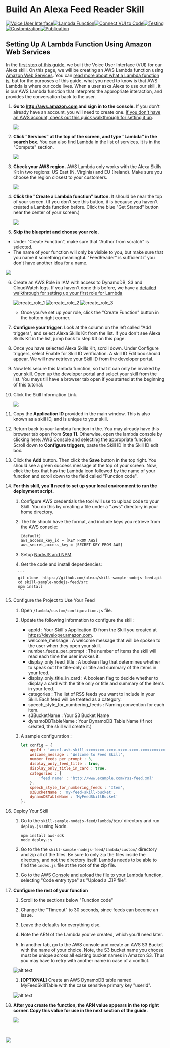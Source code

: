 # Build An Alexa Feed Reader Skill
[![Voice User Interface](https://m.media-amazon.com/images/G/01/mobile-apps/dex/alexa/alexa-skills-kit/tutorials/navigation/1-locked._TTH_.png)](./1-voice-user-interface.md)[![Lambda Function](https://m.media-amazon.com/images/G/01/mobile-apps/dex/alexa/alexa-skills-kit/tutorials/navigation/2-on._TTH_.png)](./2-lambda-function.md)[![Connect VUI to Code](https://m.media-amazon.com/images/G/01/mobile-apps/dex/alexa/alexa-skills-kit/tutorials/navigation/3-off._TTH_.png)](./3-connect-vui-to-code.md)[![Testing](https://m.media-amazon.com/images/G/01/mobile-apps/dex/alexa/alexa-skills-kit/tutorials/navigation/4-off._TTH_.png)](./4-testing.md)[![Customization](https://m.media-amazon.com/images/G/01/mobile-apps/dex/alexa/alexa-skills-kit/tutorials/navigation/5-off._TTH_.png)](./5-customization.md)[![Publication](https://m.media-amazon.com/images/G/01/mobile-apps/dex/alexa/alexa-skills-kit/tutorials/navigation/6-off._TTH_.png)](./6-publication.md)

## Setting Up A Lambda Function Using Amazon Web Services

In the [first step of this guide](./1-voice-user-interface.md), we built the Voice User Interface (VUI) for our Alexa skill.  On this page, we will be creating an AWS Lambda function using [Amazon Web Services](http://aws.amazon.com).  You can [read more about what a Lambda function is](http://aws.amazon.com/lambda), but for the purposes of this guide, what you need to know is that AWS Lambda is where our code lives.  When a user asks Alexa to use our skill, it is our AWS Lambda function that interprets the appropriate interaction, and provides the conversation back to the user.

1.  **Go to http://aws.amazon.com and sign in to the console.** If you don't already have an account, you will need to create one.  [If you don't have an AWS account, check out this quick walkthrough for setting it up](https://github.com/alexa/alexa-cookbook/tree/master/aws/set-up-aws.md).

    <a href="https://console.aws.amazon.com/console/home" target="_new"><img src="https://m.media-amazon.com/images/G/01/mobile-apps/dex/alexa/alexa-skills-kit/tutorials/general/2-1-sign-in-to-the-console._TTH_.png" /></a>

2.  **Click "Services" at the top of the screen, and type "Lambda" in the search box.**  You can also find Lambda in the list of services.  It is in the "Compute" section.

    <a href="https://console.aws.amazon.com/lambda/home" target="_new"><img src="https://m.media-amazon.com/images/G/01/mobile-apps/dex/alexa/alexa-skills-kit/tutorials/general/2-2-services-lambda._TTH_.png" /></a>

3.  **Check your AWS region.** AWS Lambda only works with the Alexa Skills Kit in two regions: US East (N. Virginia) and EU (Ireland).  Make sure you choose the region closest to your customers.

    <img src="https://m.media-amazon.com/images/G/01/mobile-apps/dex/alexa/alexa-skills-kit/tutorials/general/2-3-check-region._TTH_.png"/>

4.  **Click the "Create a Lambda function" button.** It should be near the top of your screen.  (If you don't see this button, it is because you haven't created a Lambda function before.  Click the blue "Get Started" button near the center of your screen.)

    <img src="https://m.media-amazon.com/images/G/01/mobile-apps/dex/alexa/alexa-skills-kit/tutorials/general/2-4-create-a-lambda-function._TTH_.png" />

5. **Skip the blueprint and choose your role.**
  * Under "Create Function", make sure that "Author from scratch" is selected.
  * The name of your function will only be visible to you, but make sure that you name it something meaningful.  "FeedReader" is sufficient if you don't have another idea for a name.

  <img src="https://m.media-amazon.com/images/G/01/mobile-apps/dex/alexa/alexa-skills-kit/tutorials/general/2-7-configure-your-function._TTH_.png" />  

6. Create an AWS Role in IAM with access to DynamoDB, S3 and CloudWatch logs. If you haven't done this before, we have a [detailed walkthrough for setting up your first role for Lambda](https://github.com/alexa/alexa-cookbook/tree/master/aws/lambda-role.md)

   ![create_role_1](https://s3.amazonaws.com/lantern-public-assets/sample-skill-nodejs-feed/aws-create-role-screenshot-1.PNG "AWS Create Role Screenshot 1")
   ![create_role_2](https://s3.amazonaws.com/lantern-public-assets/sample-skill-nodejs-feed/aws-create-role-screenshot-2.PNG "AWS Create Role Screenshot 2")
   ![create_role_3](https://s3.amazonaws.com/lantern-public-assets/sample-skill-nodejs-feed/aws-create-role-screenshot-3.PNG "AWS Create Role Screenshot 3")

   * Once you've set up your role, click the "Create Function" button in the bottom right corner.

7. **Configure your trigger.** Look at the column on the left called "Add triggers", and select Alexa Skills Kit from the list.  If you don't see Alexa Skills Kit in the list, jump back to step #3 on this page.

    <!-- <img src="https://m.media-amazon.com/images/G/01/mobile-apps/dex/alexa/alexa-skills-kit/tutorials/general/2-6-configure-your-trigger._TTH_.png" /> TODO: THIS SCREENSHOT IS OUT OF DATE-->

8. Once you have selected Alexa Skills Kit, scroll down. Under Configure triggers, select Enable for Skill ID verification. A skill ID Edit box should appear. We will now retrieve your Skill ID from the developer portal.

9. Now lets secure this lambda function, so that it can only be invoked by your skill. Open up the [developer portal](https://developer.amazon.com/edw/home.html#/skills) and select your skill from the list. You mays till have a browser tab open if you started at the beginning of this tutorial.

10. Click the Skill Information Link.

    <img src="https://m.media-amazon.com/images/G/01/mobile-apps/dex/alexa/alexa-skills-kit/tutorials/general/3-2-configuration-tab._TTH_.png" />

11. Copy the **Application ID** provided in the main window. This is also known as a skill ID, and is unique to your skill.

12. Return back to your lambda function in the. You may already have this browser tab open from **Step 11**. Otherwise, open the lambda console by clicking here: [AWS Console](https://console.aws.amazon.com/lambda/home?region=us-east-1#/functions) and selecting the appropriate function. Scroll down to **Configure triggers**, paste the Skill ID in the Skill ID edit box.

13. Click the **Add** button. Then click the **Save** button in the top right. You should see a green success message at the top of your screen. Now, click the box that has the Lambda icon followed by the name of your function and scroll down to the field called "Function code".

14. **For this skill, you'll need to set up your local environment to run the deployment script.**  

      1. Configure AWS credentials the tool will use to upload code to your Skill.  You do this by creating a file under a ".aws" directory in your home directory.

      2. The file should have the format, and include keys you retrieve from the AWS console:

          ```
          [default]
          aws_access_key_id = [KEY FROM AWS]
          aws_secret_access_key = [SECRET KEY FROM AWS]
          ```

      3.	Setup [NodeJS and NPM](https://nodejs.org/en/download/).

      4.	Get the code and install dependencies:

          ```
          git clone  https://github.com/alexa/skill-sample-nodejs-feed.git
          cd skill-sample-nodejs-feed/src
          npm install
          ```

15. Configure the Project to Use Your Feed

      1. Open ```/lambda/custom/configuration.js``` file.

      2. Update the following information to configure the skill:

          * appId : Your Skill's Application ID from the Skill you created at https://developer.amazon.com.
          * welcome_message : A welcome message that will be spoken to the user when they open your skill.
          * number_feeds_per_prompt : The number of items the skill will read each time the user invokes it.
          * display_only_feed_title : A boolean flag that determines whether to speak out the title-only or title and summary of the items in your feed.
          * display_only_title_in_card : A boolean flag to decide whether to display a card with the title only or title and summary of the items in your feed.
          * categories : The list of RSS feeds you want to include in your Skill.  Each feed will be treated as a category.
          * speech_style_for_numbering_feeds : Naming convention for each item.
          * s3BucketName : Your S3 Bucket Name
          * dynamoDBTableName : Your DynamoDB Table Name (If not created, the skill will create it.)

      3. A sample configuration :

          ```javascript
          let config = {
              appId : 'amzn1.ask.skill.xxxxxxxx-xxxx-xxxx-xxxx-xxxxxxxxxxxx',
              welcome_message : 'Welcome to Feed Skill',
              number_feeds_per_prompt : 3,
              display_only_feed_title : true,
              display_only_title_in_card : true,
              categories : {
                  'feed name' : 'http://www.example.com/rss-feed.xml'
              },
              speech_style_for_numbering_feeds : 'Item',
              s3BucketName : 'my-feed-skill-bucket',
              dynamoDBTableName : 'MyFeedSkillBucket'
          };
          ```

16. Deploy Your Skill

      1. Go to the ```skill-sample-nodejs-feed/lambda/bin/``` directory and run ```deploy.js``` using Node.

          ```
          npm install aws-sdk
          node deploy.js
          ```

      2. Go to the the ```skill-sample-nodejs-feed/lambda/custom/``` directory and zip all of the files.  Be sure to only zip the files inside the directory, and not the directory itself.   Lambda needs to be able to find the ```index.js``` file at the root of the zip file.

      3. Go to the [AWS Console](https://console.aws.amazon.com/console/home?region=us-east-1) and upload the file to your Lambda function, selecting "Code entry type" as "Upload a .ZIP file".

17. **Configure the rest of your function**
    1. Scroll to the sections below "Function code"
    1. Change the "Timeout" to 30 seconds, since feeds can become an issue.
    1. Leave the defaults for everything else.
    1. Note the ARN of the Lambda you've created, which you'll need later.

    1. In another tab, go to the AWS console and create an AWS S3 Bucket with the name of your choice. Note, the S3 bucket name you choose must be unique across all existing bucket names in Amazon S3. Thus you may have to retry with another name in case of a conflict.

      ![alt text](https://s3.amazonaws.com/lantern-public-assets/sample-skill-nodejs-feed/aws-create-s3-bucket-screenshot-1.PNG "AWS DynamoDB Screenshot")

    1. **[OPTIONAL]** Create an AWS DynamoDB table named MyFeedSkillTable with the case sensitive primary key "userId".

      ![alt text](https://cloud.githubusercontent.com/assets/7671574/17307587/b80787f2-57ea-11e6-9be2-3df26e8e5947.png "AWS DynamoDB Screenshot")

18. **After you create the function, the ARN value appears in the top right corner. Copy this value for use in the next section of the guide.**

    <img src="https://m.media-amazon.com/images/G/01/mobile-apps/dex/alexa/alexa-skills-kit/tutorials/quiz-game/2-12-copy-ARN._TTH_.png" />  <!--TODO: THIS IMAGE NEEDS TO BE CUSTOMIZED FOR YOUR SKILL TEMPLATE. -->

<br/><br/>
<a href="./3-connect-vui-to-code.md"><img src="https://m.media-amazon.com/images/G/01/mobile-apps/dex/alexa/alexa-skills-kit/tutorials/general/buttons/button_next_connect_vui_to_code._TTH_.png"/></a>

<img height="1" width="1" src="https://www.facebook.com/tr?id=1847448698846169&ev=PageView&noscript=1"/>
